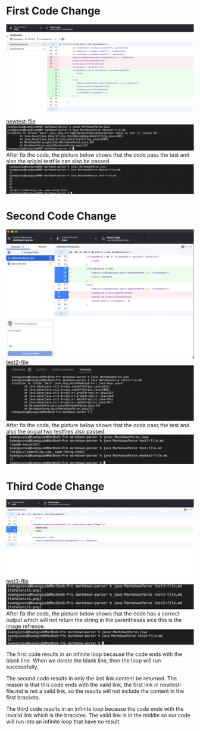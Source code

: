 # First Code Change
![Image](firstcodechange.png)
[newtest-file](https://kuangyuzou.github.io/markdown-parser/newtest-file.html)
![Image](firstcodechangeOutput.png)
After fix the code, the picture below shows that the code pass the test and also the origial testfile can also be passed.
![Image](fixcodepasstest1.png)

# Second Code Change
![Image](secondcodechange.png)
[test2-file](https://kuangyuzou.github.io/markdown-parser/test2-file.html)
![Image](secondcodechangeOutput.png)
After fix the code, the picture below shows that the code pass the test and also the origial two testfiles also passed.
![Image](fixcodepasstest2.png)

# Third Code Change
![Image](thirdcodechange.png)
[test3-file](https://kuangyuzou.github.io/markdown-parser/test3-file.html)
![Image](thirdcodechangeOutput.png)
After fix the code, the picture below shows that the code has a correct output which will not return the string in the parentheses sice this is the image refrence.
![Image](fixcodechangetest3.png)


The first code results in an infinite loop because the code ends with the blank line. When we delete the blank line, then the loop will run successfully. 

The second code results in only the last link content be returned. The reason is that this code ends with the valid link, the first link in newtest-file.md is not a valid link, so the results will not include the content in the first brackets. 

The third code results in an infinite loop because the code ends with the invalid link which is the bracktes. The valid link is in the middle so our code will run into an infinite loop that have no result. 